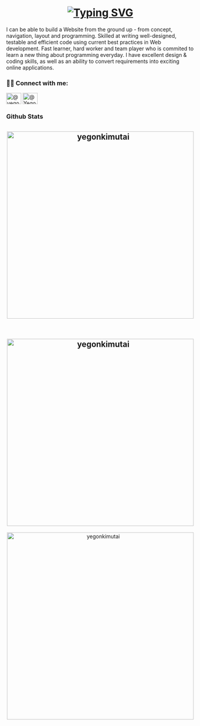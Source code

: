 <h1 align="center"><a href="https://git.io/typing-svg"><img src="https://readme-typing-svg.demolab.com?font=Fira+Code&weight=600&size=22&pause=700&width=435&lines=Hello+there+%2C+I'm+Yegon+%F0%9F%91%8B;A+Full-Stack+Software+Developer" alt="Typing SVG" /></a></h1>


<div>
 <p>
I can be able to build a Website from the ground up - from concept, navigation, layout and programming. Skilled at writing well-designed, testable and efficient code using current best practices in Web development. Fast learner, hard worker and team player who is commited to learn a new thing about programming everyday.
I have excellent design & coding skills, as well as an ability to convert requirements into exciting online applications.
</p>
</div>

<h3 align="left">🤝🏻 Connect with me:</h3>
<p align="left">
<a href="https://twitter.com/yegonbrian8" target="blank"><img align="center" src="https://raw.githubusercontent.com/rahuldkjain/github-profile-readme-generator/master/src/images/icons/Social/twitter.svg" alt="@yegonbrian8" height="30" width="40" /></a>
<a href="https://www.linkedin.com/in/brian-yegon-0717a1241/" target="blank"><img align="center" src="https://raw.githubusercontent.com/rahuldkjain/github-profile-readme-generator/master/src/images/icons/Social/linked-in-alt.svg" alt="@Yegonbrian" height="30" width="40" /></a>
</p>

### Github Stats
<h2 align="center"><img align="center" width="500" src="https://github-readme-stats.vercel.app/api/top-langs?username=yegonkimutai&show_icons=true&locale=en&layout=compact" alt="yegonkimutai" /></h2>

<h2 align="center">&nbsp;<img align="center" width="500" src="https://github-readme-stats.vercel.app/api?username=yegonkimutai&show_icons=true&locale=en" alt="yegonkimutai" /></h2>

<p align="center"><img align="center" src="https://github-readme-streak-stats.herokuapp.com/?user=yegonkimutai&" alt="yegonkimutai" width="500" /></p>

